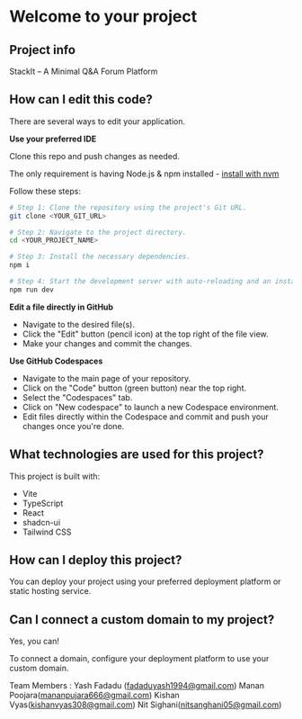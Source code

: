 # Welcome to your project

## Project info
StackIt – A Minimal Q&A Forum Platform

## How can I edit this code?

There are several ways to edit your application.

**Use your preferred IDE**

Clone this repo and push changes as needed.

The only requirement is having Node.js & npm installed - [install with nvm](https://github.com/nvm-sh/nvm#installing-and-updating)

Follow these steps:

```sh
# Step 1: Clone the repository using the project's Git URL.
git clone <YOUR_GIT_URL>

# Step 2: Navigate to the project directory.
cd <YOUR_PROJECT_NAME>

# Step 3: Install the necessary dependencies.
npm i

# Step 4: Start the development server with auto-reloading and an instant preview.
npm run dev
```

**Edit a file directly in GitHub**

- Navigate to the desired file(s).
- Click the "Edit" button (pencil icon) at the top right of the file view.
- Make your changes and commit the changes.

**Use GitHub Codespaces**

- Navigate to the main page of your repository.
- Click on the "Code" button (green button) near the top right.
- Select the "Codespaces" tab.
- Click on "New codespace" to launch a new Codespace environment.
- Edit files directly within the Codespace and commit and push your changes once you're done.

## What technologies are used for this project?

This project is built with:

- Vite
- TypeScript
- React
- shadcn-ui
- Tailwind CSS

## How can I deploy this project?

You can deploy your project using your preferred deployment platform or static hosting service.

## Can I connect a custom domain to my project?

Yes, you can!

To connect a domain, configure your deployment platform to use your custom domain.

Team Members :
Yash Fadadu (fadaduyash1994@gmail.com)
Manan Poojara(mananpujara666@gmail.com)
Kishan Vyas(kishanvyas308@gmail.com)
Nit Sighani(nitsanghani05@gmail.com)
